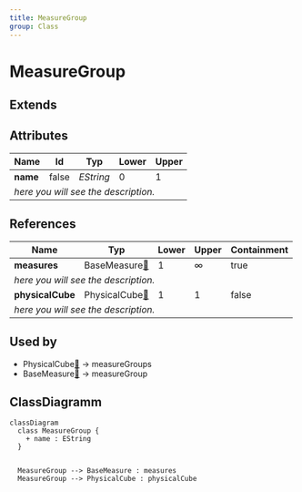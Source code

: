 ```yaml
---
title: MeasureGroup
group: Class
---
```


# MeasureGroup<a name="class-measuregroup"></a>


## Extends

## Attributes

<table>
  <thead>
    <tr>
      <th>Name</th>
      <th>Id</th>
      <th>Typ</th>
      <th>Lower</th>
      <th>Upper</th>
    </tr>
  </thead>
  <tbody>
    <tr>
      <td><strong>name</strong></td>
      <td>false</td>
      <td><em>EString</em></td>
      <td>0</td>
      <td>1</td>
    </tr>
    <tr>
      <td colspan="5"><em> here you will see the description.</em></td>
    </tr>
  </tbody>
</table>

## References

<table>
  <thead>
    <tr>
      <th>Name</th>
      <th>Typ</th>
      <th>Lower</th>
      <th>Upper</th>
      <th>Containment</th>
    </tr>
  </thead>
  <tbody>
    <tr>
      <td><strong>measures</strong></td>
      <td>BaseMeasure<a href="./class-BaseMeasure">🔗</a></td>
      <td>1</td>
      <td>&infin;</td>
      <td>true</td>
    </tr>
    <tr>
      <td colspan="5"><em> here you will see the description.</em></td>
    </tr>
    <tr>
      <td><strong>physicalCube</strong></td>
      <td>PhysicalCube<a href="./class-PhysicalCube">🔗</a></td>
      <td>1</td>
      <td>1</td>
      <td>false</td>
    </tr>
    <tr>
      <td colspan="5"><em> here you will see the description.</em></td>
    </tr>
  </tbody>
</table>



## Used by

- PhysicalCube[🔗](./class-PhysicalCube) → measureGroups
- BaseMeasure[🔗](./class-BaseMeasure) → measureGroup

## ClassDiagramm

```mermaid
classDiagram
  class MeasureGroup {
    + name : EString
  }


  MeasureGroup --> BaseMeasure : measures
  MeasureGroup --> PhysicalCube : physicalCube

```
